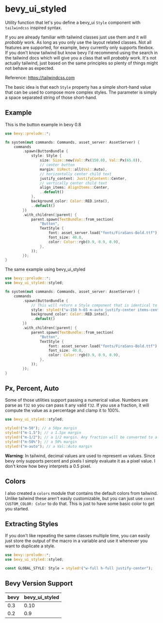 # bevy_ui_styled

Utility function that let's you define a bevy_ui `Style` component with `tailwindcss` inspired syntax.

If you are already familiar with tailwind classes just use them and it will _probably_ work. As long as you only use the layout related classes. Not all features are supported, for example, bevy currently only supports flexbox. If you don't know tailwind but know bevy I'd recommend using the search in the tailwind docs which will give you a class that will _probably_ work. It's not actually tailwind, just based on the same principles so plenty of things might not behave as expected.

Reference: <https://tailwindcss.com>

The basic idea is that each `Style` property has a simple short-hand value that can be used to compose more complex styles. The parameter is simply a space separated string of those short-hand.

## Example

This is the button example in bevy 0.8

```rust
use bevy::prelude::*;

fn system(mut commands: Commands, asset_server: AssetServer) {
    commands
        .spawn(ButtonBundle {
            style: Style {
                size: Size::new(Val::Px(150.0), Val::Px(65.0)),
                // center button
                margin: UiRect::all(Val::Auto),
                // horizontally center child text
                justify_content: JustifyContent::Center,
                // vertically center child text
                align_items: AlignItems::Center,
                ..default()
            },
            background_color: Color::RED.into(),
            ..default()
        })
        .with_children(|parent| {
            parent.spawn(TextBundle::from_section(
                "Button",
                TextStyle {
                    font: asset_server.load("fonts/FiraSans-Bold.ttf"),
                    font_size: 40.0,
                    color: Color::rgb(0.9, 0.9, 0.9),
                },
            ));
        });
}
```

The same example using bevy_ui_styled

```rust
use bevy::prelude::*;
use bevy_ui_styled::styled;

fn system(mut commands: Commands, asset_server: AssetServer) {
    commands
        .spawn(ButtonBundle {
            // This will return a Style component that is identical to the one above
            style: styled!("w-150 h-65 m-auto justify-center items-center"),
            background_color: Color::RED.into(),
            ..default()
        })
        .with_children(|parent| {
            parent.spawn(TextBundle::from_section(
                "Button",
                TextStyle {
                    font: asset_server.load("fonts/FiraSans-Bold.ttf"),
                    font_size: 40.0,
                    color: Color::rgb(0.9, 0.9, 0.9),
                },
            ));
        });
}

```

## Px, Percent, Auto

Some of those utilities support passing a numerical value. Numbers are parse as `f32` so you can pass it any valid `f32`. If you use a fraction, it will compute the value as a percentage and clamp it to 100%.

```rust
use bevy_ui_styled::styled;

styled!("m-50"); // a 50px margin
styled!("m-1.5"); // a 1.5px margin
styled!("m-1/2"); // a 1/2 margin. Any fraction will be converted to a percentage and clamped to 100%
styled!("m-50%"); // a 50% margin
styled!("m-auto"); // a Val::Auto margin
```

**Warning**: In tailwind, decimal values are used to represent `em` values. Since bevy only supports percent and pixels I simply evaluate it as a pixel value. I don't know how bevy interprets a 0.5 pixel.

## Colors

I also created a `colors` module that contains the default colors from tailwind. Unlike tailwind these aren't easily customizable, but you can just use `const CUSTOM_COLOR: Color` to do that. This is just to have some basic color to get you started.

## Extracting Styles

If you don't like repeating the same classes multiple time, you can easily just store the output of the macro in a variable and use it whenever you want to duplicate a style.

```rust
use bevy::prelude::*;
use bevy_ui_styled::styled;

const GLOBAL_STYLE: Style = styled!("w-full h-full justify-center");
```

## Bevy Version Support

| bevy | bevy_ui_styled |
| ---- | -------------- |
| 0.3  | 0.10           |
| 0.2  | 0.9            |
